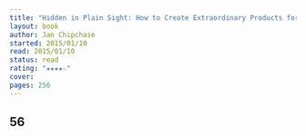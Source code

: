 ```yaml
---
title: "Hidden in Plain Sight: How to Create Extraordinary Products for Tomorrow's Customers"
layout: book
author: Jan Chipchase
started: 2015/01/10
read: 2015/01/10
status: read
rating: "★★★★☆"
cover: 
pages: 256
---
```

56
---
